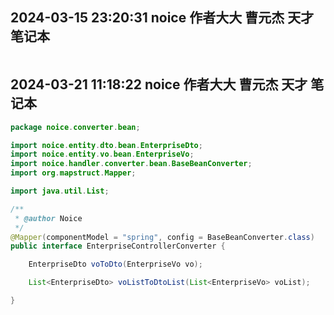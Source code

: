 ## 2024-03-15 23:20:31 noice 作者大大 曹元杰 天才 笔记本

```java
```

## 2024-03-21 11:18:22 noice 作者大大 曹元杰 天才 笔记本

```java
package noice.converter.bean;

import noice.entity.dto.bean.EnterpriseDto;
import noice.entity.vo.bean.EnterpriseVo;
import noice.handler.converter.bean.BaseBeanConverter;
import org.mapstruct.Mapper;

import java.util.List;

/**
 * @author Noice
 */
@Mapper(componentModel = "spring", config = BaseBeanConverter.class)
public interface EnterpriseControllerConverter {

    EnterpriseDto voToDto(EnterpriseVo vo);

    List<EnterpriseDto> voListToDtoList(List<EnterpriseVo> voList);

}
```
